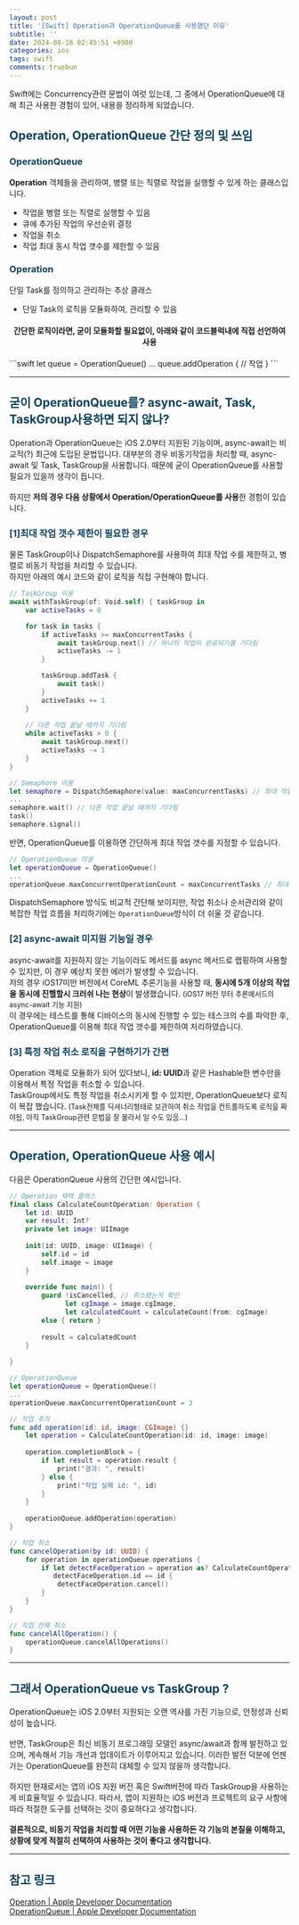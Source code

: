 ```yaml
---
layout: post
title: '[Swift] Operation과 OperationQueue를 사용했던 이유'
subtitle: ''
date: 2024-08-18 02:45:51 +0900
categories: ios
tags: swift
comments: truebun
---
```


Swift에는 Concurrency관련 문법이 여럿 있는데, 그 중에서 OperationQueue에 대해 최근 사용한 경험이 있어, 내용을 정리하게 되었습니다.<br>

<h2 style="color:#0e435c;">Operation, OperationQueue 간단 정의 및 쓰임</h2>
<h3 style="color:#0e435c;">OperationQueue</h3>
<b>Operation</b> 객체들을 관리하여, 병렬 또는 직렬로 작업을 실행할 수 있게 하는 클래스입니다.

* 작업을 병렬 또는 직렬로 실행할 수 있음
* 큐에 추가된 작업의 우선순위 결정
* 작업을 취소
* 작업 최대 동시 작업 갯수를 제한할 수 있음

<h3 style="color:#0e435c;">Operation</h3>
단일 Task를 정의하고 관리하는 추상 클래스

* 단일 Task의 로직을 모듈화하여, 관리할 수 있음

<h4 align="middle">간단한 로직이라면, 굳이 모듈화할 필요없이, 아래와 같이 코드블럭내에 직접 선언하여 사용</h4>
```swift
let queue = OperationQueue()
...
queue.addOperation {
    // 작업            
}
```

---

<h2 style="color:#0e435c;">굳이 OperationQueue를? async-await, Task, TaskGroup사용하면 되지 않나?</h2>

Operation과 OperationQueue는 iOS 2.0부터 지원된 기능이며, async-await는 비교적(?) 최근에 도입된 문법입니다. 대부분의 경우 비동기작업을 처리할 때, async-await 및 Task, TaskGroup을 사용합니다. 때문에 굳이 OperationQueue를 사용할 필요가 있을까 생각이 듭니다.<br>
<br>
하지만 <b class="green">저의 경우 다음 상황에서 Operation/OperationQueue를 사용</b>한 경험이 있습니다.

<h3 style="color:#0e435c;">[1]최대 작업 갯수 제한이 필요한 경우</h3>

물론 TaskGroup이나 DispatchSemaphore를 사용하여 최대 작업 수를 제한하고, 병렬로 비동기 작업을 처리할 수 있습니다.<br>
하지만 아래의 예시 코드와 같이 로직을 직접 구현해야 합니다.

```swift
// TaskGroup 이용
await withTaskGroup(of: Void.self) { taskGroup in
    var activeTasks = 0

    for task in tasks {
        if activeTasks >= maxConcurrentTasks {
            await taskGroup.next() // 하나의 작업이 완료되기를 기다림
            activeTasks -= 1
        }

        taskGroup.addTask {
            await task()
        }
        activeTasks += 1
    }
        
    // 다른 작업 끝날 때까지 기다림
    while activeTasks > 0 {
        await taskGroup.next()
        activeTasks -= 1
    }
}

// Semaphore 이용
let semaphore = DispatchSemaphore(value: maxConcurrentTasks) // 최대 작업 갯수 지정
...
semaphore.wait() // 다른 작업 끝날 때까지 기다림
task()
semaphore.signal()
```

반면, OperationQueue를 이용하면 간단하게 최대 작업 갯수를 지정할 수 있습니다.

```swift
// OperationQueue 이용
let operationQueue = OperationQueue()
...
operationQueue.maxConcurrentOperationCount = maxConcurrentTasks // 최대 작업 갯수 지정
```

DispatchSemaphore 방식도 비교적 간단해 보이지만, 작업 취소나 순서관리와 같이 복잡한 작업 흐름을 처리하기에는 `OperationQueue`방식이 더 쉬울 것 같습니다.

<h3 style="color:#0e435c;">[2] async-await 미지원 기능일 경우</h3>
async-await를 지원하지 않는 기능이라도 메서드를 async 메서드로 랩핑하여 사용할 수 있지만, 이 경우 <rd>예상치 못한 에러가 발생</rd>할 수 있습니다.<br>
저의 경우 iOS17미만 버전에서 CoreML 추론기능을 사용할 때, <b>동시에 5개 이상의 작업을 동시에 진핼할시 크러쉬 나는 현상</b>이 발생했습니다.
<span style="font-size:90%">(iOS17 버전 부터 추론메서드의 async-await 기능 지원)</span><br>
이 경우에는 테스트를 통해 디바이스의 동시에 진행할 수 있는 테스크의 수를 파악한 후, OperationQueue를 이용해 최대 작업 갯수를 제한하여 처리하였습니다.<br>

<h3 style="color:#0e435c;">[3] 특정 작업 취소 로직을 구현하기가 간편</h3>
Operation 객체로 모듈화가 되어 있다보니, <b class="purple">id: UUID</b>과 같은 Hashable한 변수만을 이용해서 특정 작업을 취소할 수 있습니다.<br>
TaskGroup에서도 특정 작업을 취소시키게 할 수 있지만, OperationQueue보다 로직이 복잡 했습니다. <span style="font-size:90%">(Task전체를 딕셔너리형태로 보관하여 취소 작업을 컨트롤하도록 로직을 짜야됨, 아직 TaskGroup관련 문법을 잘 몰라서 일 수도 있음...)</span>

---

<h2 style="color:#0e435c;">Operation, OperationQueue 사용 예시</h2>

다음은 OperationQueue 사용의 간단한 예시입니다.<br>

```swift
// Operation 채택 클래스
final class CalculateCountOperation: Operation {
    let id: UUID
    var result: Int?
    private let image: UIImage
    
    init(id: UUID, image: UIImage) {
        self.id = id
        self.image = image
    }
    
    override func main() {
        guard !isCancelled, // 취소됐는지 확인
              let cgImage = image.cgImage,
              let calculatedCount = calculateCount(from: cgImage)
        else { return }
        
        result = calculatedCount
    }
    
}

// OperationQueue
let operationQueue = OperationQueue()
...
operationQueue.maxConcurrentOperationCount = 3

// 작업 추가
func add operation(id: id, image: CGImage) {}
    let operation = CalculateCountOperation(id: id, image: image)
            
    operation.completionBlock = {
        if let result = operation.result {
            print("결과: ", result)
        } else {
            print("작업 실패 id: ", id)
        }
    }
            
    operationQueue.addOperation(operation)
}

// 작업 취소
func cancelOperation(by id: UUID) {
    for operation in operationQueue.operations {
        if let detectFaceOperation = operation as? CalculateCountOperation,
           detectFaceOperation.id == id {
            detectFaceOperation.cancel()
        }
    }
}

// 작업 전체 취소
func cancelAllOperation() {
    operationQueue.cancelAllOperations()
}
```

---

<h2 style="color:#0e435c;">그래서 OperationQueue vs TaskGroup ?</h2>
OperationQueue는 iOS 2.0부터 지원되는 오랜 역사를 가진 기능으로, 안정성과 신뢰성이 높습니다.<br>
<br>
반면, TaskGroup은 최신 비동기 프로그래밍 모델인 async/await과 함께 발전하고 있으며, 계속해서 기능 개선과 업데이트가 이루어지고 있습니다. 이러한 발전 덕분에 언젠가는 OperationQueue를 완전히 대체할 수 있지 않을까 생각합니다.<br>
<br>
하지만 현재로서는 앱의 iOS 지원 버전 혹은 Swift버전에 따라 TaskGroup을 사용하는게 비효율적일 수 있습니다. 따라서, 앱이 지원하는 iOS 버전과 프로젝트의 요구 사항에 따라 적절한 도구를 선택하는 것이 중요하다고 생각합니다.<br>
<br>
<b>결론적으로, 비동기 작업을 처리할 때 어떤 기능을 사용하든 각 기능의 본질을 이해하고, 상황에 맞게 적절히 선택하여 사용하는 것이 좋다고 생각합니다.</b>

---

<h2 style="color:#0e435c;">참고 링크</h2>

<a href="https://developer.apple.com/documentation/foundation/operation">Operation | Apple Developer Documentation</a><br>
<a href="https://developer.apple.com/documentation/foundation/operationqueue">OperationQueue | Apple Developer Documentation</a><br>